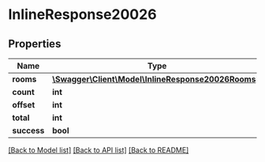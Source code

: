 # InlineResponse20026

## Properties
Name | Type | Description | Notes
------------ | ------------- | ------------- | -------------
**rooms** | [**\Swagger\Client\Model\InlineResponse20026Rooms[]**](InlineResponse20026Rooms.md) |  | [optional] 
**count** | **int** |  | [optional] 
**offset** | **int** |  | [optional] 
**total** | **int** |  | [optional] 
**success** | **bool** |  | [optional] 

[[Back to Model list]](../../README.md#documentation-for-models) [[Back to API list]](../../README.md#documentation-for-api-endpoints) [[Back to README]](../../README.md)

